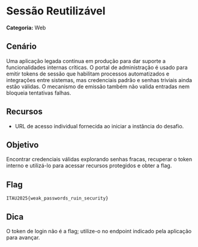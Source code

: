 # Sessão Reutilizável

**Categoria:** Web

## Cenário
Uma aplicação legada continua em produção para dar suporte a funcionalidades internas críticas. O portal de administração é usado para emitir tokens de sessão que habilitam processos automatizados e integrações entre sistemas, mas credenciais padrão e senhas triviais ainda estão válidas. O mecanismo de emissão também não valida entradas nem bloqueia tentativas falhas.

## Recursos
- URL de acesso individual fornecida ao iniciar a instância do desafio.

## Objetivo
Encontrar credenciais válidas explorando senhas fracas, recuperar o token interno e utilizá-lo para acessar recursos protegidos e obter a flag.

## Flag
`ITAU2025{weak_passwords_ruin_security}`

## Dica
O token de login não é a flag; utilize-o no endpoint indicado pela aplicação para avançar.
